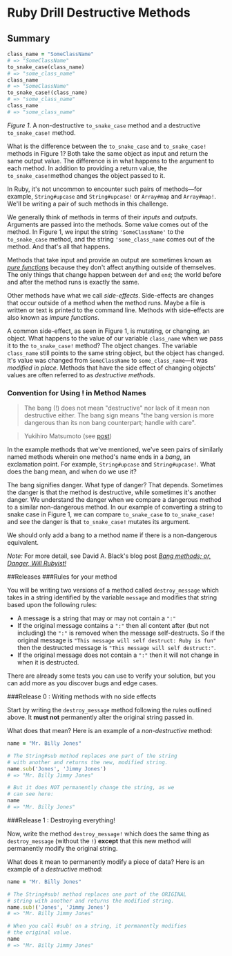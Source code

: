 # Ruby Drill Destructive Methods

## Summary
```ruby
class_name = "SomeClassName"
# => "SomeClassName"
to_snake_case(class_name)
# => "some_class_name"
class_name
# => "SomeClassName"
to_snake_case!(class_name)
# => "some_class_name"
class_name
# => "some_class_name"
```
*Figure 1*. A non-destructive `to_snake_case` method and a destructive `to_snake_case!` method.

What is the difference between the `to_snake_case` and `to_snake_case!` methods in Figure 1?  Both take the same object as input and return the same output value.  The difference is in what happens to the argument to each method.  In addition to providing a return value, the `to_snake_case!`method changes the object passed to it.

In Ruby, it's not uncommon to encounter such pairs of methods—for example, `String#upcase` and `String#upcase!` or `Array#map` and `Array#map!`.  We'll be writing a pair of such methods in this challenge.

We generally think of methods in terms of their *inputs* and *outputs*.  Arguments are passed into the methods.  Some value comes out of the method.  In Figure 1, we input the string `'SomeClassName'` to the `to_snake_case` method, and the string `'some_class_name` comes out of the method.  And that's all that happens.

Methods that take input and provide an output are sometimes known as *[pure functions]* because they don't affect anything outside of themselves. The only things that change happen between `def` and `end`; the world before and after the method runs is exactly the same.

Other methods have what we call *side-effects*.  Side-effects are changes that occur outside of a method when the method runs.  Maybe a file is written or text is printed to the command line.  Methods with side-effects are also known as *impure functions*.

A common side-effect, as seen in Figure 1, is mutating, or changing, an object.  What happens to the value of our variable `class_name` when we pass it to the `to_snake_case!` method?  The object changes.  The variable `class_name` still points to the same string object, but the object has changed.  It's value was changed from `SomeClassName` to `some_class_name`—it was *modified in place*.  Methods that have the side effect of changing objects' values are often referred to as *destructive methods*.


### Convention for Using ! in Method Names
> The bang (!) does not mean "destructive" nor lack of it mean non
destructive either.  The bang sign means "the bang version is more
dangerous than its non bang counterpart; handle with care".

> Yukihiro Matsumoto (see [post][Matz comment])

In the example methods that we've mentioned, we've seen pairs of similarly named methods wherein one method's name ends in a *bang*, an exclamation point.  For example, `String#upcase` and `String#upcase!`.  What does the bang mean, and when do we use it?

The bang signifies danger.  What type of danger?  That depends.  Sometimes the danger is that the method is destructive, while sometimes it's another danger.  We understand the danger when we compare a dangerous method to a similar non-dangerous method.  In our example of converting a string to snake case in Figure 1, we can compare `to_snake_case` to `to_snake_case!` and see the danger is that `to_snake_case!` mutates its argument.

We should only add a bang to a method name if there is a non-dangerous equivalent.

*Note:*  For more detail, see David A. Black's blog post *[Bang methods; or, Danger, Will Rubyist!][bang post]*




##Releases
###Rules for your method

You will be writing two versions of a method called `destroy_message` which takes in a string identified by the variable `message` and modifies that string based upon the following rules:

* A message is a string that may or may not contain a `":"`
* If the original message contains a `":"` then all content after (but not including) the `":"` is removed when the message self-destructs. So if the original message is `"This message will self destruct: Ruby is fun"` then the destructed message is `"This message will self destruct:"`.
* If the original message does not contain a `":"` then it will not change in when it is destructed.

There are already some tests you can use to verify your solution, but you can add more as you discover bugs and edge cases.


###Release 0 : Writing methods with no side effects

Start by writing the `destroy_message` method following the rules outlined above. It **must not** permanently alter the original string passed in.

What does that mean? Here is an example of a *non-destructive* method:

```ruby
name = "Mr. Billy Jones"

# The String#sub method replaces one part of the string
# with another and returns the new, modified string.
name.sub('Jones', 'Jimmy Jones')
# => "Mr. Billy Jimmy Jones"

# But it does NOT permanently change the string, as we
# can see here:
name
# => "Mr. Billy Jones"
```

###Release 1 : Destroying everything!

Now, write the method `destroy_message!` which does the same thing as `destroy_message` (without the `!`) **except** that this new method will permanently modify the original string.

What does it mean to permanently modify a piece of data? Here is an example of a *destructive* method:

```ruby
name = "Mr. Billy Jones"

# The String#sub! method replaces one part of the ORIGINAL
# string with another and returns the modified string.
name.sub!('Jones', 'Jimmy Jones')
# => "Mr. Billy Jimmy Jones"

# When you call #sub! on a string, it permanently modifies
# the original value.
name
# => "Mr. Billy Jimmy Jones"
```

[bang post]: http://dablog.rubypal.com/2007/8/15/bang-methods-or-danger-will-rubyist
[Matz comment]: https://www.ruby-forum.com/topic/176830#773946
[pure functions]: https://en.wikipedia.org/wiki/Pure_function
